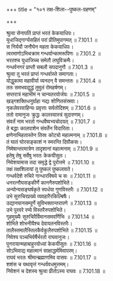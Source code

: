 +++
title = "१०१ तक्ष-शिला--पुष्कल-ग्रहणम्"

+++


  
श्रुत्वा सेनापतिं प्राप्तं भरतं केकयाधिपः।  
युधाजिद्गार्ग्यसहितं परां प्रीतिमुपागमत् ॥ 7.101.1 ॥   
स निर्ययौ जनौघेन महता केकयाधिपः।  
त्वरमाणोऽभिचक्राम गन्धर्वान्कामरूपिणः ॥ 7.101.2 ॥   
भरतश्च युधाजिच्च समेतौ लघुविक्रमैः।  
गन्धर्वनगरं प्राप्तौ सबलौ सपदानुगौ ॥ 7.101.3 ॥   
श्रुत्वा तु भरतं प्राप्तं गन्धर्वास्ते समागताः।  
योद्धुकामा महावीर्या व्यनदन् वै समन्ततः ॥ 7.101.4 ॥   
ततः समभवद्युद्धं तुमुलं रोमहर्षणम्।  
सप्तरात्रं महाभीमं न चान्यतरयोर्जयः ॥ 7.101.5 ॥   
खड्गशक्तिधनुर्ग्राहा नद्यः शोणितसंस्रवाः।  
नृकलेवरवाहिन्यः प्रवृत्ताः सर्वतोदिशम् ॥ 7.101.6 ॥   
ततो रामानुजः क्रुद्धः कालस्यास्त्रं सुदारुणम्।  
संवर्तं नाम भरतो गन्धर्वेष्वभ्यचोदयत् ॥ 7.101.7 ॥   
ते बद्धाः कालपाशेन संवर्तेन विदारिताः।  
क्षणेनाभिहतास्तेन तिस्रः कोट्यो महात्मनाम् ॥ 7.101.8 ॥   
तं घातं घोरसङ्काशं न स्मरन्ति दिवौकसः।  
निमेषान्तरमात्रेण तादृशानां महात्मनाम् ॥ 7.101.9 ॥   
हतेषु तेषु सर्वेषु भरतः केकयीसुतः।  
निवेशयामास तदा समृद्धे द्वे पुरोत्तमे ॥ 7.101.10 ॥   
तक्षं तक्षशिलायां तु पुष्कलं पुष्कलावते।  
गन्धर्वदेशे रुचिरे गान्धारविषये च सः ॥ 7.101.11 ॥   
धनरत्नौघसङ्कीर्णे काननैरुपशोभिते।  
अन्योन्यसङ्घर्षकृते स्पर्धया गुणविस्तरैः ॥ 7.101.12 ॥   
उभे सुरुचिरप्रख्ये व्यवहारैरकिल्बिषैः।  
उद्यानयानसम्पूर्णे सुविभक्तान्तरापणे ॥ 7.101.13 ॥   
उभे पुरवरे रम्ये विस्तरैरुपशोभिते।  
गृहमुख्यैः सुरुचिरैर्विमानसमवर्णिभिः ॥ 7.101.14 ॥   
शोभिते शोभनीयैश्च देवायतनविस्तरैः।  
तालैस्तमालैस्तिलकैर्वकुलैरुपशोभिते ॥ 7.101.15 ॥   
निवेश्य पञ्चभिर्वर्षैर्भरतो राघवानुजः।  
पुनरायान्महाबाहुरयोध्यां केकयीसुतः ॥ 7.101.16 ॥   
सोऽभिवाद्य महात्मानं साक्षाद्धर्ममिवापरम्।  
राघवं भरतः श्रीमान्ब्रह्माणमिव वासवः ॥ 7.101.17 ॥   
शशंस च यथावृत्तं गन्धर्ववधमुत्तमम्।  
निवेशनं च देशस्य श्रुत्वा प्रीतोऽस्य राघवः ॥ 7.101.18 ॥   
